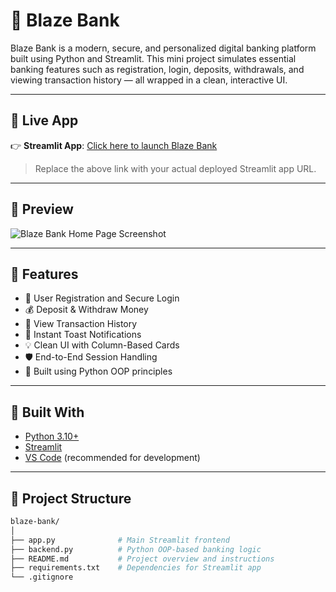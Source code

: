 # 🏦 Blaze Bank

Blaze Bank is a modern, secure, and personalized digital banking platform built using Python and Streamlit. This mini project simulates essential banking features such as registration, login, deposits, withdrawals, and viewing transaction history — all wrapped in a clean, interactive UI.

---

## 🚀 Live App

👉 **Streamlit App**: [Click here to launch Blaze Bank](https://your-streamlit-app-link-here)

> Replace the above link with your actual deployed Streamlit app URL.

---

## 📸 Preview

![Blaze Bank Home Page Screenshot](https://your-screenshot-link-if-any)

---

## 🔧 Features

- 📝 User Registration and Secure Login  
- 💰 Deposit & Withdraw Money  
- 📜 View Transaction History  
- 🎉 Instant Toast Notifications  
- 💡 Clean UI with Column-Based Cards  
- 🛡️ End-to-End Session Handling  
- 🧠 Built using Python OOP principles

---

## 🧱 Built With

- [Python 3.10+](https://www.python.org/)  
- [Streamlit](https://streamlit.io/)  
- [VS Code](https://code.visualstudio.com/) (recommended for development)

---

## 📂 Project Structure

```bash
blaze-bank/
│
├── app.py              # Main Streamlit frontend
├── backend.py          # Python OOP-based banking logic
├── README.md           # Project overview and instructions
├── requirements.txt    # Dependencies for Streamlit app
└── .gitignore
